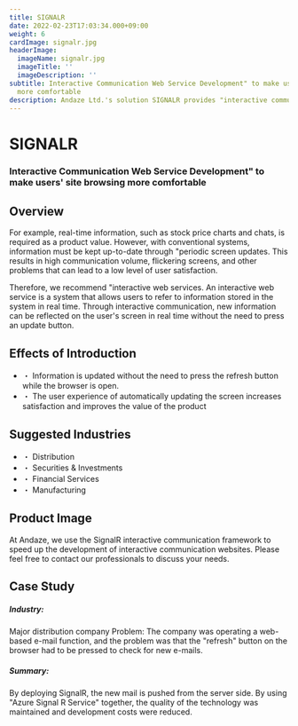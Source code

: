 ```yaml
---
title: SIGNALR
date: 2022-02-23T17:03:34.000+09:00
weight: 6
cardImage: signalr.jpg
headerImage:
  imageName: signalr.jpg
  imageTitle: ''
  imageDescription: ''
subtitle: Interactive Communication Web Service Development" to make users' site browsing
  more comfortable
description: Andaze Ltd.'s solution SIGNALR provides "interactive communication web service development" that makes users' site browsing more comfortable. We will proceed with interactive web development with a sense of speed using the "SignalR" interactive communication framework. Please feel free to consult with us as we will develop a plan based on an understanding of your company's current situation.
---
```

# SIGNALR

### Interactive Communication Web Service Development" to make users' site browsing more comfortable



## Overview

For example, real-time information, such as stock price charts and chats, is required as a product value. However, with conventional systems, information must be kept up-to-date through "periodic screen updates. This results in high communication volume, flickering screens, and other problems that can lead to a low level of user satisfaction.

Therefore, we recommend "interactive web services. An interactive web service is a system that allows users to refer to information stored in the system in real time. Through interactive communication, new information can be reflected on the user's screen in real time without the need to press an update button.



## Effects of Introduction

* ・ Information is updated without the need to press the refresh button while the browser is open.
* ・ The user experience of automatically updating the screen increases satisfaction and improves the value of the product



## Suggested Industries

* ・ Distribution
* ・ Securities & Investments
* ・ Financial Services
* ・ Manufacturing



## Product Image

At Andaze, we use the SignalR interactive communication framework to speed up the development of interactive communication websites. Please feel free to contact our professionals to discuss your needs.



## Case Study

##### **Industry**:

Major distribution company Problem: The company was operating a web-based e-mail function, and the problem was that the "refresh" button on the browser had to be pressed to check for new e-mails.

##### **Summary**:

By deploying SignalR, the new mail is pushed from the server side. By using "Azure Signal R Service" together, the quality of the technology was maintained and development costs were reduced.
